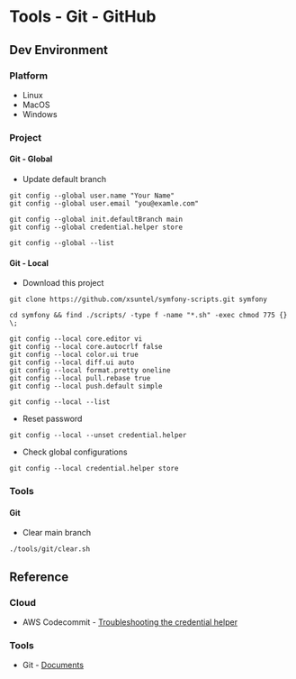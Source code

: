 # Tools - Git - GitHub

## Dev Environment

### Platform

* Linux
* MacOS
* Windows

### Project

#### Git - Global

* Update default branch

```
git config --global user.name "Your Name"
git config --global user.email "you@examle.com"

git config --global init.defaultBranch main
git config --global credential.helper store

git config --global --list
```

#### Git - Local

* Download this project

```
git clone https://github.com/xsuntel/symfony-scripts.git symfony

cd symfony && find ./scripts/ -type f -name "*.sh" -exec chmod 775 {} \;
```

```
git config --local core.editor vi
git config --local core.autocrlf false
git config --local color.ui true
git config --local diff.ui auto
git config --local format.pretty oneline
git config --local pull.rebase true
git config --local push.default simple

git config --local --list
```

* Reset password
```
git config --local --unset credential.helper
```

* Check global configurations
```
git config --local credential.helper store
```

### Tools

#### Git

* Clear main branch

```
./tools/git/clear.sh
```

## Reference

### Cloud

* AWS Codecommit - [Troubleshooting the credential helper](https://docs.aws.amazon.com/codecommit/latest/userguide/troubleshooting-ch.html)

### Tools

* Git            - [Documents](https://git-scm.com/)
